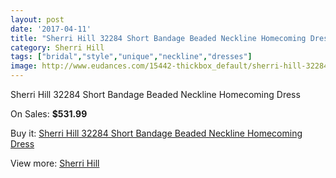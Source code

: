```yaml
---
layout: post
date: '2017-04-11'
title: "Sherri Hill 32284 Short Bandage Beaded Neckline Homecoming Dress"
category: Sherri Hill
tags: ["bridal","style","unique","neckline","dresses"]
image: http://www.eudances.com/15442-thickbox_default/sherri-hill-32284-short-bandage-beaded-neckline-homecoming-dress.jpg
---
```

Sherri Hill 32284 Short Bandage Beaded Neckline Homecoming Dress

On Sales: **$531.99**
<a href="https://www.eudances.com/en/sherri-hill/4565-sherri-hill-32284-short-bandage-beaded-neckline-homecoming-dress.html"><amp-img layout="responsive" width="600" height="600" src="//www.eudances.com/15442-thickbox_default/sherri-hill-32284-short-bandage-beaded-neckline-homecoming-dress.jpg" alt="Sherri Hill 32284 Short Bandage Beaded Neckline Homecoming Dress 0" /></a>
<a href="https://www.eudances.com/en/sherri-hill/4565-sherri-hill-32284-short-bandage-beaded-neckline-homecoming-dress.html"><amp-img layout="responsive" width="600" height="600" src="//www.eudances.com/15444-thickbox_default/sherri-hill-32284-short-bandage-beaded-neckline-homecoming-dress.jpg" alt="Sherri Hill 32284 Short Bandage Beaded Neckline Homecoming Dress 1" /></a>
<a href="https://www.eudances.com/en/sherri-hill/4565-sherri-hill-32284-short-bandage-beaded-neckline-homecoming-dress.html"><amp-img layout="responsive" width="600" height="600" src="//www.eudances.com/15443-thickbox_default/sherri-hill-32284-short-bandage-beaded-neckline-homecoming-dress.jpg" alt="Sherri Hill 32284 Short Bandage Beaded Neckline Homecoming Dress 2" /></a>

Buy it: [Sherri Hill 32284 Short Bandage Beaded Neckline Homecoming Dress](https://www.eudances.com/en/sherri-hill/4565-sherri-hill-32284-short-bandage-beaded-neckline-homecoming-dress.html "Sherri Hill 32284 Short Bandage Beaded Neckline Homecoming Dress")

View more: [Sherri Hill](https://www.eudances.com/en/80-Sherri-Hill "Sherri Hill")